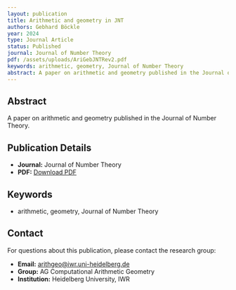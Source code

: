 ```yaml
---
layout: publication
title: Arithmetic and geometry in JNT
authors: Gebhard Böckle
year: 2024
type: Journal Article
status: Published
journal: Journal of Number Theory
pdf: /assets/uploads/AriGebJNTRev2.pdf
keywords: arithmetic, geometry, Journal of Number Theory
abstract: A paper on arithmetic and geometry published in the Journal of Number Theory.
---
```



## Abstract

A paper on arithmetic and geometry published in the Journal of Number Theory.

## Publication Details

- **Journal:** Journal of Number Theory
- **PDF:** [Download PDF](/assets/uploads/AriGebJNTRev2.pdf)

## Keywords

- arithmetic, geometry, Journal of Number Theory


## Contact

For questions about this publication, please contact the research group:
- **Email:** arithgeo@iwr.uni-heidelberg.de
- **Group:** AG Computational Arithmetic Geometry
- **Institution:** Heidelberg University, IWR
